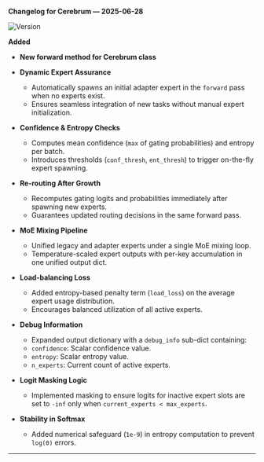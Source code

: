 **Changelog for Cerebrum — 2025-06-28**

![Version](https://img.shields.io/badge/version-0.1.1-red)


**Added**
* **New forward method for Cerebrum class**
* **Dynamic Expert Assurance**

  * Automatically spawns an initial adapter expert in the `forward` pass when no experts exist.
  * Ensures seamless integration of new tasks without manual expert initialization.

* **Confidence & Entropy Checks**

  * Computes mean confidence (`max` of gating probabilities) and entropy per batch.
  * Introduces thresholds (`conf_thresh`, `ent_thresh`) to trigger on-the-fly expert spawning.

* **Re-routing After Growth**

  * Recomputes gating logits and probabilities immediately after spawning new experts.
  * Guarantees updated routing decisions in the same forward pass.

* **MoE Mixing Pipeline**

  * Unified legacy and adapter experts under a single MoE mixing loop.
  * Temperature-scaled expert outputs with per-key accumulation in one unified output dict.

* **Load-balancing Loss**

  * Added entropy-based penalty term (`load_loss`) on the average expert usage distribution.
  * Encourages balanced utilization of all active experts.

* **Debug Information**

  * Expanded output dictionary with a `debug_info` sub-dict containing:
  * `confidence`: Scalar confidence value.
  * `entropy`: Scalar entropy value.
  * `n_experts`: Current count of active experts.

* **Logit Masking Logic**

  * Implemented masking to ensure logits for inactive expert slots are set to
    `-inf` only when `current_experts < max_experts`.

* **Stability in Softmax**

  * Added numerical safeguard (`1e-9`) in entropy computation to prevent `log(0)` errors.

---
